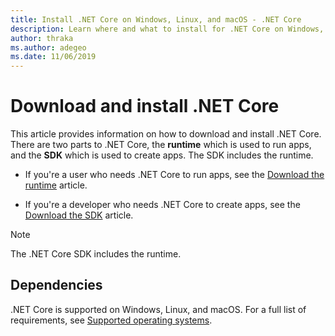 ```yaml
---
title: Install .NET Core on Windows, Linux, and macOS - .NET Core
description: Learn where and what to install for .NET Core on Windows, Linux, and macOS versions. Discover the dependencies required to develop, deploy, and run .NET Core apps.
author: thraka
ms.author: adegeo
ms.date: 11/06/2019
---
```


# Download and install .NET Core

This article provides information on how to download and install .NET Core. There are two parts to .NET Core, the **runtime** which is used to run apps, and the **SDK** which is used to create apps. The SDK includes the runtime.

- If you're a user who needs .NET Core to run apps, see the [Download the runtime](install-runtime.md) article.

- If you're a developer who needs .NET Core to create apps, see the [Download the SDK](install-sdk.md) article.

> [!NOTE]
> The .NET Core SDK includes the runtime.

## Dependencies

.NET Core is supported on Windows, Linux, and macOS. For a full list of requirements, see [Supported operating systems](dependencies.md).
